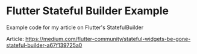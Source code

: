 # Flutter Stateful Builder Example 

Example code for my article on  Flutter's StatefulBuilder 

Article: https://medium.com/flutter-community/stateful-widgets-be-gone-stateful-builder-a67f139725a0
